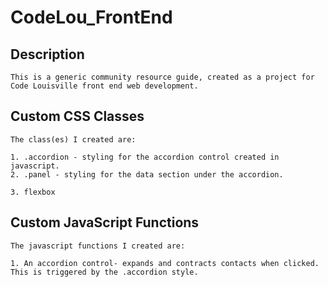 # CodeLou_FrontEnd

## Description
```
This is a generic community resource guide, created as a project for Code Louisville front end web development.

```



## Custom CSS Classes
```
The class(es) I created are:

1. .accordion - styling for the accordion control created in javascript.
2. .panel - styling for the data section under the accordion.

3. flexbox
```



## Custom JavaScript Functions
```
The javascript functions I created are:

1. An accordion control- expands and contracts contacts when clicked. 
This is triggered by the .accordion style.
```
